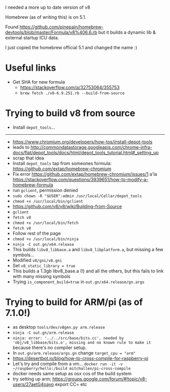 I needed a more up to date version of v8

Homebrew (as of writing this) is on 5.1.

Found https://github.com/pinepain/homebrew-devtools/blob/master/Formula/v8%406.6.rb but it builds a dynamic lib & external startup ICU data.

I just copied the homebrew official 5.1 and changed the name :)

Useful links
====================================
- Get SHA for new formula
  - https://stackoverflow.com/a/32753064/355753
  - `brew fetch ./v8-6.9.251.rb --build-from-source`


Trying to build v8 from source
=====================================
- Install `depot_tools`...
------------------------------
- https://www.chromium.org/developers/how-tos/install-depot-tools
- leads to http://commondatastorage.googleapis.com/chrome-infra-docs/flat/depot_tools/docs/html/depot_tools_tutorial.html#_setting_up
- scrap that idea
- Install `depot_tools` tap from someones formula: https://github.com/extap/homebrew-chromium
- Fix error https://github.com/extap/homebrew-chromium/issues/1 a'la https://stackoverflow.com/questions/3939651/how-to-modify-a-homebrew-formula
- run `gclient`, permission denied
- `sudo chown -R "$USER":admin /usr/local/Cellar/depot_tools`
- `chmod +x /usr/local/bin/gclient`
- https://github.com/v8/v8/wiki/Building-from-Source
- `gclient`
- `fetch v8`
- `chmod +x /usr/local/bin/fetch`
- `fetch v8`
- Follow rest of the page
- `chmod +x /usr/local/bin/ninja`
- `ninja -C out.gn/x64.release`
- This builds `libv8_libbase.a` and `libv8_libplatform.a`, but missing a few symbols...
- Modified `v8/gni/v8.gni`
- Set `v8_static_library = true`
- This builds a 1.3gb libv8_base.a (!) and all the others, but this fails to link with many missing symbols
- Trying `is_component_build=true` in `out.gn/x64.release/gn.args`


Trying to build for ARM/pi (as of 7.1.0!)
=====================================
- as desktop `tools/dev/v8gen.py arm.release`
- `ninja -C out.gn/arm.release`
- `ninja: error: '../../src/base/bits.cc', needed by 'obj/v8_libbase/bits.o', missing and no known rule to make it` because there's no compiler setup.
- In `out.gn/arm.release/args.gn` change `target_cpu = "arm"`
- https://desertbot.io/blog/how-to-cross-compile-for-raspberry-pi
- Let's try and compile from a vm... `docker run -it -v ~/raspberry/hello:/build mitchallen/pi-cross-compile`
- docker needs same setup as osx cos of the build system
- try setting up arm; https://groups.google.com/forum/#!topic/v8-users/27aetG4oayo export CC= etc
